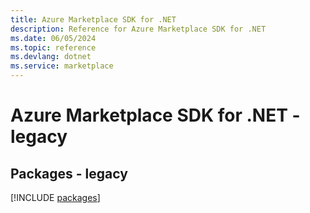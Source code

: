 ```yaml
---
title: Azure Marketplace SDK for .NET
description: Reference for Azure Marketplace SDK for .NET
ms.date: 06/05/2024
ms.topic: reference
ms.devlang: dotnet
ms.service: marketplace
---
```

# Azure Marketplace SDK for .NET - legacy
## Packages - legacy
[!INCLUDE [packages](marketplace-index.md)]